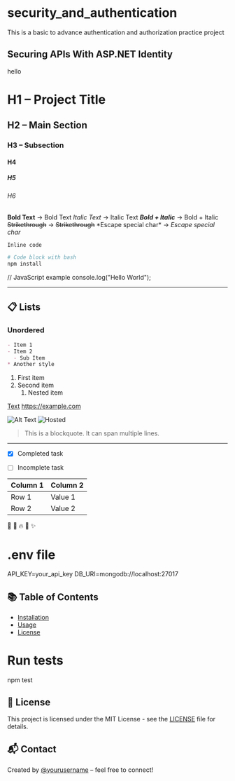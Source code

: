 # security_and_authentication
This is a basic to advance authentication and authorization practice project


## Securing APIs With ASP.NET Identity
hello


# H1 – Project Title
## H2 – Main Section
### H3 – Subsection
#### H4
##### H5
###### H6


**Bold Text**           →  Bold Text
*Italic Text*           →  Italic Text
***Bold + Italic***     →  Bold + Italic
~~Strikethrough~~       →  ~~Strikethrough~~
\*Escape special char\* →  *Escape special char*



`Inline code`

```bash
# Code block with bash
npm install
```

// JavaScript example
console.log("Hello World");





---

## 📋 Lists

### Unordered

```md
- Item 1
- Item 2
  - Sub Item
* Another style

```


1. First item
2. Second item
   1. Nested item




[Text](https://example.com)
<https://example.com>   <!-- Auto-link -->




![Alt Text](./path/image.png)
![Hosted](https://example.com/image.png)




> This is a blockquote.
> It can span multiple lines.




---





- [x] Completed task
- [ ] Incomplete task







| Column 1 | Column 2 |
|----------|----------|
| Row 1    | Value 1  |
| Row 2    | Value 2  |





:rocket: :tada: :fire: :bug: :sparkles:






# .env file
API_KEY=your_api_key
DB_URI=mongodb://localhost:27017





## 📚 Table of Contents
- [Installation](#installation)
- [Usage](#usage)
- [License](#license)





# Run tests
npm test




## 📝 License
This project is licensed under the MIT License - see the [LICENSE](LICENSE) file for details.






## 📬 Contact

Created by [@yourusername](https://github.com/yourusername) – feel free to connect!
